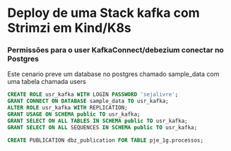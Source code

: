 # Deploy de uma Stack kafka com Strimzi em Kind/K8s  



### Permissões para o user KafkaConnect/debezium conectar no Postgres

Este cenario preve um database no postgres chamado sample_data com uma tabela 
chamada users


```sql
CREATE ROLE usr_kafka WITH LOGIN PASSWORD 'sejalivre';
GRANT CONNECT ON DATABASE sample_data TO usr_kafka;
ALTER ROLE usr_kafka WITH REPLICATION;
GRANT USAGE ON SCHEMA public TO usr_kafka;
GRANT SELECT ON ALL TABLES IN SCHEMA public TO usr_kafka;
GRANT SELECT ON ALL SEQUENCES IN SCHEMA public TO usr_kafka;

CREATE PUBLICATION dbz_publication FOR TABLE pje_1g.processos;

```
